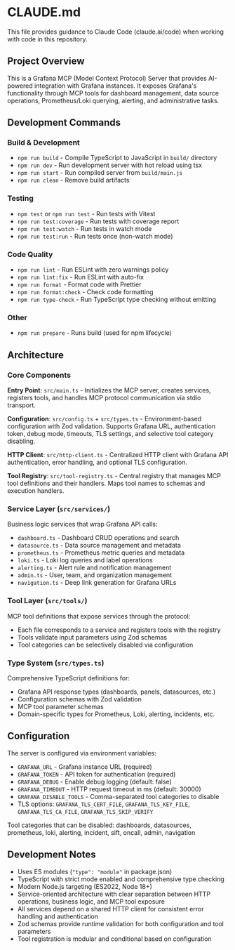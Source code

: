 # CLAUDE.md

This file provides guidance to Claude Code (claude.ai/code) when working with code in this repository.

## Project Overview

This is a Grafana MCP (Model Context Protocol) Server that provides AI-powered integration with Grafana instances. It exposes Grafana's functionality through MCP tools for dashboard management, data source operations, Prometheus/Loki querying, alerting, and administrative tasks.

## Development Commands

### Build & Development
- `npm run build` - Compile TypeScript to JavaScript in `build/` directory
- `npm run dev` - Run development server with hot reload using tsx
- `npm run start` - Run compiled server from `build/main.js`
- `npm run clean` - Remove build artifacts

### Testing
- `npm test` or `npm run test` - Run tests with Vitest
- `npm run test:coverage` - Run tests with coverage report
- `npm run test:watch` - Run tests in watch mode
- `npm run test:run` - Run tests once (non-watch mode)

### Code Quality
- `npm run lint` - Run ESLint with zero warnings policy
- `npm run lint:fix` - Run ESLint with auto-fix
- `npm run format` - Format code with Prettier
- `npm run format:check` - Check code formatting
- `npm run type-check` - Run TypeScript type checking without emitting

### Other
- `npm run prepare` - Runs build (used for npm lifecycle)

## Architecture

### Core Components

**Entry Point**: `src/main.ts` - Initializes the MCP server, creates services, registers tools, and handles MCP protocol communication via stdio transport.

**Configuration**: `src/config.ts` + `src/types.ts` - Environment-based configuration with Zod validation. Supports Grafana URL, authentication token, debug mode, timeouts, TLS settings, and selective tool category disabling.

**HTTP Client**: `src/http-client.ts` - Centralized HTTP client with Grafana API authentication, error handling, and optional TLS configuration.

**Tool Registry**: `src/tool-registry.ts` - Central registry that manages MCP tool definitions and their handlers. Maps tool names to schemas and execution handlers.

### Service Layer (`src/services/`)
Business logic services that wrap Grafana API calls:
- `dashboard.ts` - Dashboard CRUD operations and search
- `datasource.ts` - Data source management and metadata
- `prometheus.ts` - Prometheus metric queries and metadata  
- `loki.ts` - Loki log queries and label operations
- `alerting.ts` - Alert rule and notification management
- `admin.ts` - User, team, and organization management
- `navigation.ts` - Deep link generation for Grafana URLs

### Tool Layer (`src/tools/`)
MCP tool definitions that expose services through the protocol:
- Each file corresponds to a service and registers tools with the registry
- Tools validate input parameters using Zod schemas
- Tool categories can be selectively disabled via configuration

### Type System (`src/types.ts`)
Comprehensive TypeScript definitions for:
- Grafana API response types (dashboards, panels, datasources, etc.)
- Configuration schemas with Zod validation
- MCP tool parameter schemas
- Domain-specific types for Prometheus, Loki, alerting, incidents, etc.

## Configuration

The server is configured via environment variables:
- `GRAFANA_URL` - Grafana instance URL (required)
- `GRAFANA_TOKEN` - API token for authentication (required)
- `GRAFANA_DEBUG` - Enable debug logging (default: false)
- `GRAFANA_TIMEOUT` - HTTP request timeout in ms (default: 30000)
- `GRAFANA_DISABLE_TOOLS` - Comma-separated tool categories to disable
- TLS options: `GRAFANA_TLS_CERT_FILE`, `GRAFANA_TLS_KEY_FILE`, `GRAFANA_TLS_CA_FILE`, `GRAFANA_TLS_SKIP_VERIFY`

Tool categories that can be disabled: dashboards, datasources, prometheus, loki, alerting, incident, sift, oncall, admin, navigation

## Development Notes

- Uses ES modules (`"type": "module"` in package.json)
- TypeScript with strict mode enabled and comprehensive type checking
- Modern Node.js targeting (ES2022, Node 18+)
- Service-oriented architecture with clear separation between HTTP operations, business logic, and MCP tool exposure
- All services depend on a shared HTTP client for consistent error handling and authentication
- Zod schemas provide runtime validation for both configuration and tool parameters
- Tool registration is modular and conditional based on configuration